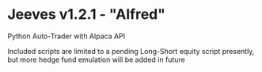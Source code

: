 # Jeeves v1.2.1 - "Alfred"
Python Auto-Trader with Alpaca API

Included scripts are limited to a pending Long-Short equity script presently, but more hedge fund emulation will be added in future
